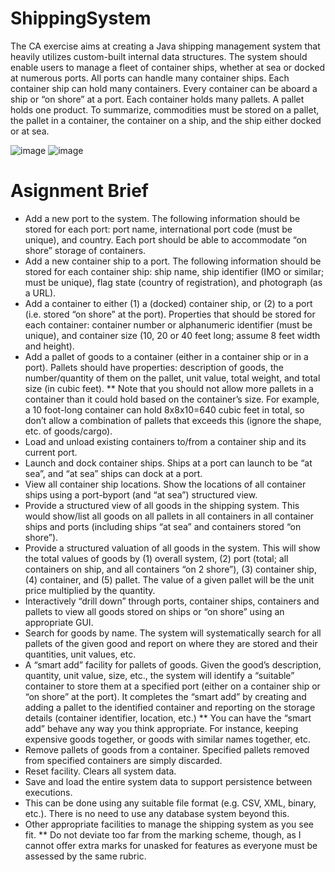 # ShippingSystem
The CA exercise aims at creating a Java shipping management system that heavily utilizes custom-built internal data structures. The system should enable users to manage a fleet of container ships, whether at sea or docked at numerous ports.
All ports can handle many container ships. Each container ship can hold many containers. Every container can be aboard a ship or “on shore” at a port.
Each container holds many pallets. A pallet holds one product. To summarize, commodities must be stored on a pallet, the pallet in a container, the container on a ship, and the ship either docked or at sea.

![image](https://github.com/michaelo223/ShippingSystem/assets/91596967/55027003-a000-4596-97dd-90bca24948b8)
![image](https://github.com/michaelo223/ShippingSystem/assets/91596967/4331b8df-1813-4e06-8233-13d064c6cc95)

# Asignment Brief
* Add a new port to the system. The following information should be stored for each port: port name, international port code (must be unique), and country. Each port should be able to accommodate “on shore” storage of containers.
* Add a new container ship to a port. The following information should be stored for each container ship: ship name, ship identifier (IMO or similar; must be unique), flag state (country of registration), and photograph (as a URL).
* Add a container to either (1) a (docked) container ship, or (2) to a port (i.e. stored “on shore”
at the port). Properties that should be stored for each container: container number or
alphanumeric identifier (must be unique), and container size (10, 20 or 40 feet long; assume
8 feet width and height).
* Add a pallet of goods to a container (either in a container ship or in a port). Pallets should
have properties: description of goods, the number/quantity of them on the pallet, unit
value, total weight, and total size (in cubic feet).
** Note that you should not allow more pallets in a container than it could hold based
on the container’s size. For example, a 10 foot-long container can hold 8x8x10=640
cubic feet in total, so don’t allow a combination of pallets that exceeds this (ignore
the shape, etc. of goods/cargo).
* Load and unload existing containers to/from a container ship and its current port.
* Launch and dock container ships. Ships at a port can launch to be “at sea”, and “at sea”
ships can dock at a port.
* View all container ship locations. Show the locations of all container ships using a port-byport (and “at sea”) structured view.
* Provide a structured view of all goods in the shipping system. This would show/list all goods
on all pallets in all containers in all container ships and ports (including ships “at sea” and
containers stored “on shore”).
* Provide a structured valuation of all goods in the system. This will show the total values of
goods by (1) overall system, (2) port (total; all containers on ship, and all containers “on
2
shore”), (3) container ship, (4) container, and (5) pallet. The value of a given pallet will be
the unit price multiplied by the quantity.
* Interactively “drill down” through ports, container ships, containers and pallets to view all
goods stored on ships or “on shore” using an appropriate GUI.
* Search for goods by name. The system will systematically search for all pallets of the given
good and report on where they are stored and their quantities, unit values, etc.
* A “smart add” facility for pallets of goods. Given the good’s description, quantity, unit value,
size, etc., the system will identify a “suitable” container to store them at a specified port
(either on a container ship or “on shore” at the port). It completes the “smart add” by
creating and adding a pallet to the identified container and reporting on the storage details
(container identifier, location, etc.)
** You can have the “smart add” behave any way you think appropriate. For instance,
keeping expensive goods together, or goods with similar names together, etc.
* Remove pallets of goods from a container. Specified pallets removed from specified
containers are simply discarded.
* Reset facility. Clears all system data.
* Save and load the entire system data to support persistence between executions.
* This can be done using any suitable file format (e.g. CSV, XML, binary, etc.). There is
no need to use any database system beyond this.
* Other appropriate facilities to manage the shipping system as you see fit.
** Do not deviate too far from the marking scheme, though, as I cannot offer extra
marks for unasked for features as everyone must be assessed by the same rubric.
